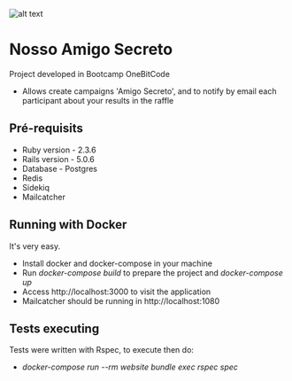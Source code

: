 ![alt text](https://www.dropbox.com/s/js1wkzyl21vcyrh/logoapp2.png?raw=1) 
# Nosso Amigo Secreto

Project developed in Bootcamp OneBitCode

- Allows create campaigns 'Amigo Secreto', and to notify by email each participant about your results in the raffle

## Pré-requisits

* Ruby version - 2.3.6
* Rails version - 5.0.6
* Database - Postgres
* Redis
* Sidekiq
* Mailcatcher

## Running with Docker

It's very easy.
* Install docker and docker-compose in your machine
* Run _docker-compose build_ to prepare the project and _docker-compose up_
* Access http://localhost:3000 to visit the application
* Mailcatcher should be running in http://localhost:1080

## Tests executing

Tests were written with Rspec, to execute then do:
* _docker-compose run --rm website bundle exec rspec spec_